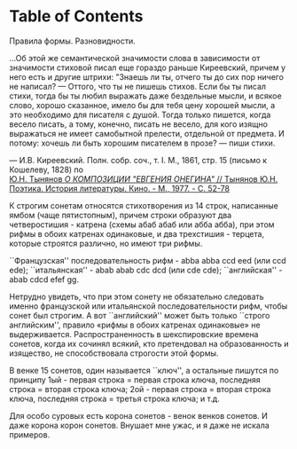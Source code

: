 
# Table of Contents



<div class="preview" id="org9774508">
<p>
Правила формы. Разновидности. 
</p>

</div>

<div class="epigraph" id="orgb4fd86e">
<p>
&#x2026;Об этой же семантической значимости слова в зависимости от значимости стиховой писал еще гораздо раньше Киреевский, причем у него есть и другие штрихи: "Знаешь ли ты, отчего ты до сих пор ничего не написал? — Оттого, что ты не пишешь стихов. Если бы ты писал стихи, тогда бы ты любил выражать даже бездельные мысли, и всякое слово, хорошо сказанное, имело бы для тебя цену хорошей мысли, а это необходимо для писателя с душой. Тогда только пишется, когда весело писать, а тому, конечно, писать не весело, для кого изящно выражаться не имеет самобытной прелести, отдельной от предмета. И потому: хочешь ли быть хорошим писателем в прозе? — пиши стихи.
</p>

<p>
&#x2014; И.В. Киреевский. Полн. собр. соч., т. I. М., 1861, стр. 15 (письмо к Кошелеву, 1828) по<br>
<a href="http://philology.ru/literature2/tynyanov-77g.htm">Ю.Н. Тынянов <i>О КОМПОЗИЦИИ "ЕВГЕНИЯ ОНЕГИНА"</i> // Тынянов Ю.Н. Поэтика. История литературы. Кино. - М., 1977. - С. 52-78</a>
</p>

</div>

К строгим сонетам относятся стихотворения из 14 строк, написанные ямбом (чаще пятистопным), причем строки образуют два четверостишия - катрена (схемы абаб абаб или абба абба), при этом рифмы в обоих катренах одинаковые, и два трехстишия - терцета, которые строятся различно, но имеют три рифмы.

\`\`Французская'' последовательность рифм - abba abba ccd eed (или ccd ede); \`\`итальянская'' - abab abab cdc dcd (или cde cde); \`\`английская'' - abab cdcd efef gg.

Нетрудно увидеть, что при этом сонету не обязательно следовать именно французской или итальянской последовательности рифм, чтобы сонет был строгим. А вот \`\`английский'' может быть только \`\`строго английским'', правило «рифмы в обоих катренах одинаковые» не выдерживается. Распространенность в шекспировские времена сонетов, когда их сочинял всякий, кто претендовал на образованность и изящество, не способствовала строгости этой формы.

В венке 15 сонетов, один называется \`\`ключ'', а остальные пишутся по принципу 1ый - первая строка = первая строка ключа, последняя строка = вторая строка ключа; 2ой - первая строка = вторая строка ключа, последняя строка = третья строка ключа; и т.д.

Для особо суровых есть корона сонетов - венок венков сонетов. И даже корона корон сонетов. Внушает мне ужас, и я даже не искала примеров.

